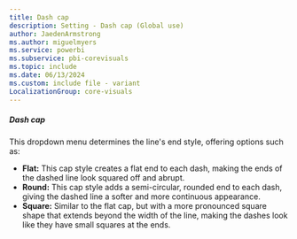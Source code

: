 ```yaml
---
title: Dash cap
description: Setting - Dash cap (Global use)
author: JaedenArmstrong
ms.author: miguelmyers
ms.service: powerbi
ms.subservice: pbi-corevisuals
ms.topic: include
ms.date: 06/13/2024
ms.custom: include file - variant
LocalizationGroup: core-visuals
---
```

##### Dash cap

This dropdown menu determines the line's end style, offering options such as:

- **Flat:** This cap style creates a flat end to each dash, making the ends of the dashed line look squared off and abrupt.
- **Round:** This cap style adds a semi-circular, rounded end to each dash, giving the dashed line a softer and more continuous appearance.
- **Square:** Similar to the flat cap, but with a more pronounced square shape that extends beyond the width of the line, making the dashes look like they have small squares at the ends.
